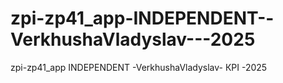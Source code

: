 # zpi-zp41_app-INDEPENDENT--VerkhushaVladyslav---2025
zpi-zp41_app INDEPENDENT -VerkhushaVladyslav- КРІ -2025
